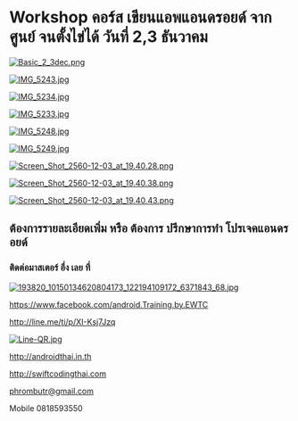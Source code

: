 # Workshop คอร์ส เขียนแอพแอนดรอยด์ จากศูนย์ จนตั้งไข่ได้ วันที่ 2,3 ธันวาคม

[![Basic_2_3dec.png](https://s17.postimg.org/6coz1vten/Basic_2_3dec.png)](https://postimg.org/image/ei7101hnf/)

[![IMG_5243.jpg](https://s17.postimg.org/ut74wejvj/IMG_5243.jpg)](https://postimg.org/image/zf394r5ej/)

[![IMG_5234.jpg](https://s17.postimg.org/kvw43e1zz/IMG_5234.jpg)](https://postimg.org/image/i1sypxztn/)

[![IMG_5233.jpg](https://s17.postimg.org/i1syq04zj/IMG_5233.jpg)](https://postimg.org/image/6pgd87waj/)

[![IMG_5248.jpg](https://s17.postimg.org/8vf9fx6z3/IMG_5248.jpg)](https://postimg.org/image/wmemy1763/)

[![IMG_5249.jpg](https://s17.postimg.org/nrdsnj5j3/IMG_5249.jpg)](https://postimg.org/image/4z1xjy94r/)

[![Screen_Shot_2560-12-03_at_19.40.28.png](https://s17.postimg.org/k7ruxrktr/Screen_Shot_2560-12-03_at_19.40.28.png)](https://postimg.org/image/5okpwcror/)

[![Screen_Shot_2560-12-03_at_19.40.38.png](https://s17.postimg.org/gbej1t2f3/Screen_Shot_2560-12-03_at_19.40.38.png)](https://postimg.org/image/cf175thff/)

[![Screen_Shot_2560-12-03_at_19.40.43.png](https://s17.postimg.org/cf175u4kv/Screen_Shot_2560-12-03_at_19.40.43.png)](https://postimg.org/image/q8pjuvx63/)

## ต้องการรายละเอียดเพิ่ม หรือ ต้องการ ปรึกษาการทำ โปรเจคแอนดรอยด์
### ติดต่อมาสเตอร์ อึ่ง เลย ที่

[![193820_10150134620804173_122194109172_6371843_68.jpg](https://s21.postimg.org/4i5tymwsn/193820_10150134620804173_122194109172_6371843_68.jpg)](https://postimg.org/image/4i5tymwsj/)

https://www.facebook.com/android.Training.by.EWTC

http://line.me/ti/p/XI-Ksj7Jzq

[![Line-QR.jpg](https://s9.postimg.org/41ec4gb3z/Line-_QR.jpg)](https://postimg.org/image/h5jwh535n/)

http://androidthai.in.th

http://swiftcodingthai.com    

phrombutr@gmail.com

Mobile 0818593550
